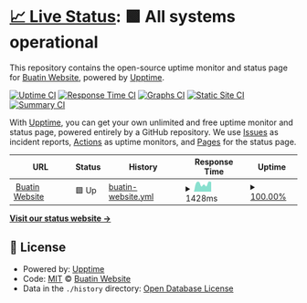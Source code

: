 # [📈 Live Status](https://buatin.website): <!--live status--> **🟩 All systems operational**

This repository contains the open-source uptime monitor and status page for [Buatin Website](https://buatin.website), powered by [Upptime](https://github.com/upptime/upptime).

[![Uptime CI](https://github.com/Buatin-Website/buatin-website-monitor/workflows/Uptime%20CI/badge.svg)](https://github.com/Buatin-Website/buatin-website-monitor/actions?query=workflow%3A%22Uptime+CI%22)
[![Response Time CI](https://github.com/Buatin-Website/buatin-website-monitor/workflows/Response%20Time%20CI/badge.svg)](https://github.com/Buatin-Website/buatin-website-monitor/actions?query=workflow%3A%22Response+Time+CI%22)
[![Graphs CI](https://github.com/Buatin-Website/buatin-website-monitor/workflows/Graphs%20CI/badge.svg)](https://github.com/Buatin-Website/buatin-website-monitor/actions?query=workflow%3A%22Graphs+CI%22)
[![Static Site CI](https://github.com/Buatin-Website/buatin-website-monitor/workflows/Static%20Site%20CI/badge.svg)](https://github.com/Buatin-Website/buatin-website-monitor/actions?query=workflow%3A%22Static+Site+CI%22)
[![Summary CI](https://github.com/Buatin-Website/buatin-website-monitor/workflows/Summary%20CI/badge.svg)](https://github.com/Buatin-Website/buatin-website-monitor/actions?query=workflow%3A%22Summary+CI%22)

With [Upptime](https://upptime.js.org), you can get your own unlimited and free uptime monitor and status page, powered entirely by a GitHub repository. We use [Issues](https://github.com/Buatin-Website/buatin-website-monitor/issues) as incident reports, [Actions](https://github.com/Buatin-Website/buatin-website-monitor/actions) as uptime monitors, and [Pages](https://buatin.website) for the status page.

<!--start: status pages-->
<!-- This summary is generated by Upptime (https://github.com/upptime/upptime) -->
<!-- Do not edit this manually, your changes will be overwritten -->
<!-- prettier-ignore -->
| URL | Status | History | Response Time | Uptime |
| --- | ------ | ------- | ------------- | ------ |
| <img alt="" src="https://favicons.githubusercontent.com/buatin.website" height="13"> [Buatin Website](https://buatin.website) | 🟩 Up | [buatin-website.yml](https://github.com/Buatin-Website/buatin-website-monitor/commits/HEAD/history/buatin-website.yml) | <details><summary><img alt="Response time graph" src="./graphs/buatin-website/response-time-week.png" height="20"> 1428ms</summary><br><a href="https://buatin.website/history/buatin-website"><img alt="Response time 1428" src="https://img.shields.io/endpoint?url=https%3A%2F%2Fraw.githubusercontent.com%2FBuatin-Website%2Fbuatin-website-monitor%2FHEAD%2Fapi%2Fbuatin-website%2Fresponse-time.json"></a><br><a href="https://buatin.website/history/buatin-website"><img alt="24-hour response time 1428" src="https://img.shields.io/endpoint?url=https%3A%2F%2Fraw.githubusercontent.com%2FBuatin-Website%2Fbuatin-website-monitor%2FHEAD%2Fapi%2Fbuatin-website%2Fresponse-time-day.json"></a><br><a href="https://buatin.website/history/buatin-website"><img alt="7-day response time 1428" src="https://img.shields.io/endpoint?url=https%3A%2F%2Fraw.githubusercontent.com%2FBuatin-Website%2Fbuatin-website-monitor%2FHEAD%2Fapi%2Fbuatin-website%2Fresponse-time-week.json"></a><br><a href="https://buatin.website/history/buatin-website"><img alt="30-day response time 1428" src="https://img.shields.io/endpoint?url=https%3A%2F%2Fraw.githubusercontent.com%2FBuatin-Website%2Fbuatin-website-monitor%2FHEAD%2Fapi%2Fbuatin-website%2Fresponse-time-month.json"></a><br><a href="https://buatin.website/history/buatin-website"><img alt="1-year response time 1428" src="https://img.shields.io/endpoint?url=https%3A%2F%2Fraw.githubusercontent.com%2FBuatin-Website%2Fbuatin-website-monitor%2FHEAD%2Fapi%2Fbuatin-website%2Fresponse-time-year.json"></a></details> | <details><summary><a href="https://buatin.website/history/buatin-website">100.00%</a></summary><a href="https://buatin.website/history/buatin-website"><img alt="All-time uptime 100.00%" src="https://img.shields.io/endpoint?url=https%3A%2F%2Fraw.githubusercontent.com%2FBuatin-Website%2Fbuatin-website-monitor%2FHEAD%2Fapi%2Fbuatin-website%2Fuptime.json"></a><br><a href="https://buatin.website/history/buatin-website"><img alt="24-hour uptime 100.00%" src="https://img.shields.io/endpoint?url=https%3A%2F%2Fraw.githubusercontent.com%2FBuatin-Website%2Fbuatin-website-monitor%2FHEAD%2Fapi%2Fbuatin-website%2Fuptime-day.json"></a><br><a href="https://buatin.website/history/buatin-website"><img alt="7-day uptime 100.00%" src="https://img.shields.io/endpoint?url=https%3A%2F%2Fraw.githubusercontent.com%2FBuatin-Website%2Fbuatin-website-monitor%2FHEAD%2Fapi%2Fbuatin-website%2Fuptime-week.json"></a><br><a href="https://buatin.website/history/buatin-website"><img alt="30-day uptime 100.00%" src="https://img.shields.io/endpoint?url=https%3A%2F%2Fraw.githubusercontent.com%2FBuatin-Website%2Fbuatin-website-monitor%2FHEAD%2Fapi%2Fbuatin-website%2Fuptime-month.json"></a><br><a href="https://buatin.website/history/buatin-website"><img alt="1-year uptime 100.00%" src="https://img.shields.io/endpoint?url=https%3A%2F%2Fraw.githubusercontent.com%2FBuatin-Website%2Fbuatin-website-monitor%2FHEAD%2Fapi%2Fbuatin-website%2Fuptime-year.json"></a></details>

<!--end: status pages-->

[**Visit our status website →**](https://buatin.website)

## 📄 License

- Powered by: [Upptime](https://github.com/upptime/upptime)
- Code: [MIT](./LICENSE) © [Buatin Website](https://buatin.website)
- Data in the `./history` directory: [Open Database License](https://opendatacommons.org/licenses/odbl/1-0/)
